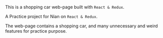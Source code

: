 This is a shopping car web-page built with `React & Redux`.

A Practice project for Nian on `React & Redux`.

The web-page contains a shopping car, and many unnecessary and weird features for practice purpose.
